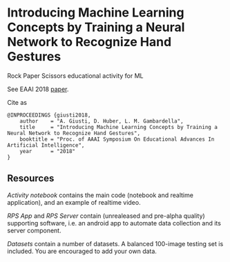 # Introducing Machine Learning Concepts by Training a Neural Network to Recognize Hand Gestures
Rock Paper Scissors educational activity for ML

See EAAI 2018 [paper](./EAAI%20Paper.pdf).

Cite as

    @INPROCEEDINGS {giusti2018,
        author    = "A. Giusti, D. Huber, L. M. Gambardella",
        title     = "Introducing Machine Learning Concepts by Training a Neural Network to Recognize Hand Gestures",
        booktitle = "Proc. of AAAI Symposium On Educational Advances In Artificial Intelligence",
        year      = "2018"
    }
    
## Resources

*Activity notebook* contains the main code (notebook and realtime application), and an example of realtime video.

*RPS App* and *RPS Server* contain (unrealeased and pre-alpha quality) supporting software, i.e. an android app to automate data collection and its server component.

*Datasets* contain a number of datasets.  A balanced 100-image testing set is included.  You are encouraged to add your own data. 
